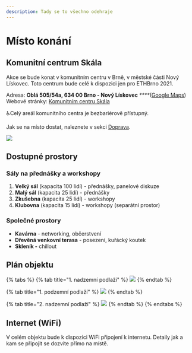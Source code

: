 ```yaml
---
description: Tady se to všechno odehraje
---
```


# Místo konání

## Komunitní centrum Skála

Akce se bude konat v komunitním centru v Brně, v městské části Nový Lískovec. Toto centrum bude celé k dispozici jen pro ETHBrno 2021.

Adresa: **Oblá 505/54a, 634 00 Brno - Nový Lískovec** _****_\([Google Maps](https://goo.gl/maps/wbZFMrzfBHDTtRRK8)\)  
Webové stránky: [Komunitním centru Skála](https://novy-liskovec.cz/komunitni-centrum-skala/ds-1389)

♿Celý areál komunitního centra je bezbariérově přístupný.

Jak se na místo dostat, naleznete v sekci [Doprava](../prakticke-informace/doprava.md).

![](../.gitbook/assets/kc-skala.jpeg)

## Dostupné prostory

### Sály na přednášky a workshopy

1. **Velký sál** \(kapacita 100 lidí\) - přednášky, panelové diskuze
2. **Malý sál** \(kapacita 25 lidí\) - přednášky
3. **Zkušebna** \(kapacita 25 lidí\) - workshopy
4. **Klubovna** \(kapacita 15 lidí\) - workshopy \(separátní prostor\)

### Společné prostory

* **Kavárna** - networking, občerstvení
* **Dřevěná venkovní terasa** - posezení, kuřácký koutek
* **Skleník -** chillout

## Plán objektu

{% tabs %}
{% tab title="1. nadzemní podlaží" %}
![](../.gitbook/assets/kc-skala-1np%20%281%29.jpeg)
{% endtab %}

{% tab title="1. podzemní podlaží" %}
![](../.gitbook/assets/kc-skala-1pp.jpeg)
{% endtab %}

{% tab title="2. nadzemní podlaží" %}
![](../.gitbook/assets/kc-skala-2np.jpeg)
{% endtab %}
{% endtabs %}

## Internet \(WiFi\)

V celém objektu bude k dispozici WiFi připojení k internetu. Detaily jak a kam se připojit se dozvíte přímo na místě.



